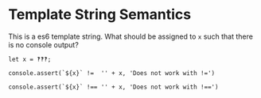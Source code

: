 # Template String Semantics #

This is a es6 template string. What should be assigned to `x` such that there is no console output?

    let x = ‽‽‽;

    console.assert(`${x}` !=  '' + x, 'Does not work with !=')

    console.assert(`${x}` !== '' + x, 'Does not work with !==')

